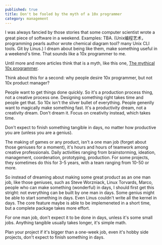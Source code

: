 ```yaml
---
published: true
title: Don't be fooled by the myth of a 10x programmer
category: management
---
```

I was always fancied by those stories that some computer scientist wrote a great piece of software in a weekend. Examples: TBA. (Unix编程艺术，programming pearls author wrote chemical diagram tool? many Unix CLI tools. Git by Linus.) I dream about being like them, make something useful in a weekend's time. That sounds like a 10x programmer to me.

Until more and more articles think that is a myth, like this one, [The mythical 10x programmer](http://antirez.com/news/112).

Think about this for a second: why people desire 10x programmer, but not 10x product manager?

People want to get things done quickly. So it's a production process thing, not a creative process one. Designing something right takes time and people get that. So 10x isn't the sliver bullet of everything. People genenlly want to magically make something fast. It's a productivity dream, not a creativity dream. Don't dream it. Focus on creativity instead, which takes time.

Don't expect to finish something tangible in days, no matter how productive you are (unless you are a genius).

The making of games or any product, isn't a one man job (forget about those geniuses for a moment), it's hours and hours of teamwork among creative professionals. Daily activities ranging from brainstorming, ideation, management, coordenation, prototyping, production. For some projects, they sometimes do this for 3-5 years, with a team ranging from 10-50 or more.

So instead of dreaming about making some great product as an one man job, like those geniuses, such as Steve Worzniack, Linux Torvards, Marco, people who can make something (wonderful) in days, I should first get this stright: not everything can be built by one man in days. Some genius might be able to start something in days. Even Linus couldn't write all the kernel in days. The core feature maybe is able to be implemeneted in a short time, but a complete package takes more effort.

For one man job, don't expect it to be done in days, unless it's some small jobs. Anything tangible usually takes longer, it's simple math.

Plan your project if it's bigger than a one-week job, even it's hobby side projects, don't expect to finish something in days.

